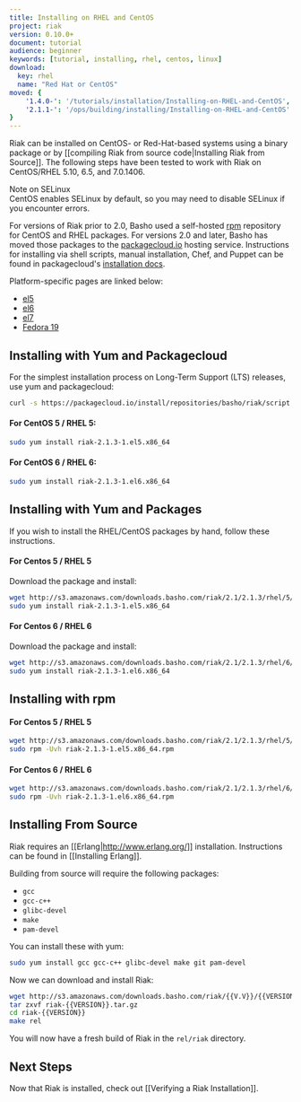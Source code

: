 ```yaml
---
title: Installing on RHEL and CentOS
project: riak
version: 0.10.0+
document: tutorial
audience: beginner
keywords: [tutorial, installing, rhel, centos, linux]
download:
  key: rhel
  name: "Red Hat or CentOS"
moved: {
    '1.4.0-': '/tutorials/installation/Installing-on-RHEL-and-CentOS',
    '2.1.1-': '/ops/building/installing/Installing-on-RHEL-and-CentOS'
}
---
```


Riak can be installed on CentOS- or Red-Hat-based systems using a binary
package or by [[compiling Riak from source code|Installing Riak from
Source]]. The following steps have been tested to work with Riak on
CentOS/RHEL 5.10, 6.5, and 7.0.1406.

<div class="note">
<div class="title">Note on SELinux</div>
CentOS enables SELinux by default, so you may need to disable SELinux if
you encounter errors.
</div>

For versions of Riak prior to 2.0, Basho used a self-hosted
[rpm](http://www.rpm.org/) repository for CentOS and RHEL packages. For
versions 2.0 and later, Basho has moved those packages to the
[packagecloud.io](https://packagecloud.io/) hosting service.
Instructions for installing via shell scripts, manual installation,
Chef, and Puppet can be found in packagecloud's [installation
docs](https://packagecloud.io/basho/riak/install).

Platform-specific pages are linked below:

* [el5](https://packagecloud.io/basho/riak/packages/el/5/riak-{{VERSION}}-1.x86_64.rpm)
* [el6](https://packagecloud.io/basho/riak/packages/el/6/riak-{{VERSION}}-1.el6.x86_64.rpm)
* [el7](https://packagecloud.io/basho/riak/packages/el/7/riak-{{VERSION}}-1.el7.centos.x86_64.rpm)
* [Fedora 19](https://packagecloud.io/basho/riak/packages/fedora/19/riak-{{VERSION}}-1.fc19.x86_64.rpm)

## Installing with Yum and Packagecloud

For the simplest installation process on Long-Term Support (LTS)
releases, use yum and packagecloud:

```bash
curl -s https://packagecloud.io/install/repositories/basho/riak/script.rpm.sh | sudo bash
```

#### For CentOS 5 / RHEL 5:

```bash
sudo yum install riak-2.1.3-1.el5.x86_64
```

#### For CentOS 6 / RHEL 6:

```bash
sudo yum install riak-2.1.3-1.el6.x86_64
```

## Installing with Yum and Packages

If you wish to install the RHEL/CentOS packages by hand, follow these
instructions.

#### For Centos 5 / RHEL 5

Download the package and install:

```bash
wget http://s3.amazonaws.com/downloads.basho.com/riak/2.1/2.1.3/rhel/5/riak-2.1.3-1.el5.x86_64.rpm
sudo yum install riak-2.1.3-1.el5.x86_64
```

#### For Centos 6 / RHEL 6

Download the package and install:

```bash
wget http://s3.amazonaws.com/downloads.basho.com/riak/2.1/2.1.3/rhel/6/riak-2.1.3-1.el6.x86_64.rpm
sudo yum install riak-2.1.3-1.el6.x86_64
```

## Installing with rpm

#### For Centos 5 / RHEL 5

```bash
wget http://s3.amazonaws.com/downloads.basho.com/riak/2.1/2.1.3/rhel/5/riak-2.1.3-1.el5.x86_64.rpm
sudo rpm -Uvh riak-2.1.3-1.el5.x86_64.rpm
```

#### For Centos 6 / RHEL 6

```bash
wget http://s3.amazonaws.com/downloads.basho.com/riak/2.1/2.1.3/rhel/6/riak-2.1.3-1.el6.x86_64.rpm
sudo rpm -Uvh riak-2.1.3-1.el6.x86_64.rpm
```

## Installing From Source

Riak requires an [[Erlang|http://www.erlang.org/]] installation.
Instructions can be found in [[Installing Erlang]].

Building from source will require the following packages:

* `gcc`
* `gcc-c++`
* `glibc-devel`
* `make`
* `pam-devel`

You can install these with yum:

```bash
sudo yum install gcc gcc-c++ glibc-devel make git pam-devel
```

Now we can download and install Riak:

```bash
wget http://s3.amazonaws.com/downloads.basho.com/riak/{{V.V}}/{{VERSION}}/riak-{{VERSION}}.tar.gz
tar zxvf riak-{{VERSION}}.tar.gz
cd riak-{{VERSION}}
make rel
```

You will now have a fresh build of Riak in the `rel/riak` directory.

## Next Steps

Now that Riak is installed, check out [[Verifying a Riak Installation]].

